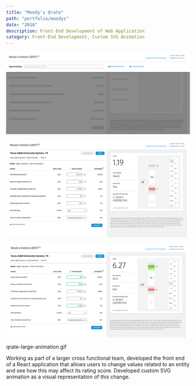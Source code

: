 ```yaml
---
title: "Moody's Qrate"
path: "portfolio/moodys"
date: "2018"
description: Front-End Development of Web Application
category: Front-End Development, Custom SVG Animation
---
```


<div class="kg-card kg-image-card kg-width-full">

![Moody's qrate start screen](./qrate-start-screen.png)

</div>

<div class="kg-card kg-image-card kg-width-full">

![Moody's qrate start of model animation](./qrate-model-start.png)

</div>

<div class="kg-card kg-image-card kg-width-full">

![Moody's qrate end of model animation](./qrate-model-end.png)

</div>

qrate-large-animation.gif

<p>
Working as part of a larger cross functional team, developed the front end of a React application that allows users to change values related to an entity and see how this may affect its rating score. Developed custom SVG animation as a visual representation of this change.
</p>
